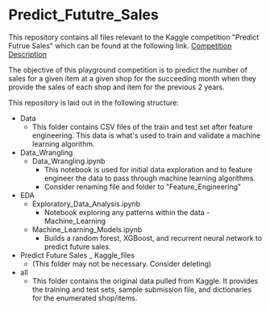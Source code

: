 # Predict_Fututre_Sales

This repository contains all files relevant to the Kaggle competition "Predict Futrue Sales" which can be found at the following link.
[Competition Description](https://www.kaggle.com/c/competitive-data-science-predict-future-sales)

The objective of this playground competition is to predict the number of sales for a given item at a given shop for the succeeding month when they provide the sales of each shop and item for the previous 2 years.

This repository is laid out in the following structure:
- Data
  - This folder contains CSV files of the train and test set after feature engineering. This data is what's used to train and validate a machine learning algorithm.
- Data_Wrangling
  - Data_Wrangling.ipynb
    - This notebook is used for initial data exploration and to feature engineer the data to pass through machine learning algorithms.
    - Consider renaming file and folder to "Feature_Engineering"
- EDA
  - Exploratory_Data_Analysis.ipynb
    - Notebook exploring any patterns within the data
-Machine_Learning
  - Machine_Learning_Models.ipynb
    - Builds a random forest, XGBoost, and recurrent neural network to predict future sales.
- Predict Future Sales _ Kaggle_files
  - (This folder may not be necessary. Consider deleting)
- all
  - This folder contains the original data pulled from Kaggle. It provides the training and test sets, sample submission file, and dictionaries for the enumerated shop/items.
